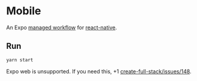 # Mobile

An Expo [managed workflow](https://docs.expo.io/introduction/managed-vs-bare/#managed-workflow) for [react-native](https://reactnative.dev/).

## Run

```bash
yarn start
```

Expo web is unsupported. If you need this, +1 [create-full-stack/issues/148](https://github.com/tiagob/create-full-stack/issues/148).
